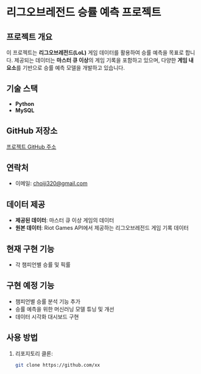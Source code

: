 # 리그오브레전드 승률 예측 프로젝트

## 프로젝트 개요
이 프로젝트는 **리그오브레전드(LoL)** 게임 데이터를 활용하여 승률 예측을 목표로 합니다. 제공되는 데이터는 **마스터 큐 이상**의 게임 기록을 포함하고 있으며, 다양한 **게임 내 요소**를 기반으로 승률 예측 모델을 개발하고 있습니다.

## 기술 스택
- **Python**
- **MySQL**

## GitHub 저장소
[프로젝트 GitHub 주소](https://github.com/JiWoongCho1)

## 연락처
- 이메일: choiji320@gmail.com

## 데이터 제공
- **제공된 데이터**: 마스터 큐 이상 게임의 데이터
- **원본 데이터**: Riot Games API에서 제공하는 리그오브레전드 게임 기록 데이터

## 현재 구현 기능
- 각 챔피언별 승률 및 픽률
  

## 구현 예정 기능
- 챔피언별 승률 분석 기능 추가
- 승률 예측을 위한 머신러닝 모델 튜닝 및 개선
- 데이터 시각화 대시보드 구현

## 사용 방법
1. 리포지토리 클론:
   ```bash
   git clone https://github.com/xx
